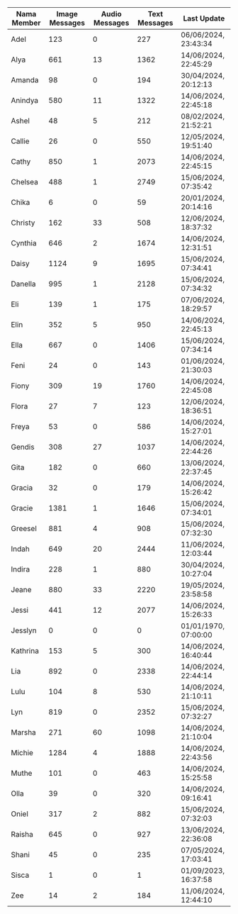 | Nama Member | Image Messages | Audio Messages | Text Messages | Last Update |
| ------ | -------------- | -------------- | ------------- | ------------ |
| Adel | 123 | 0 | 227 | 06/06/2024, 23:43:34 |
| Alya | 661 | 13 | 1362 | 14/06/2024, 22:45:29 |
| Amanda | 98 | 0 | 194 | 30/04/2024, 20:12:13 |
| Anindya | 580 | 11 | 1322 | 14/06/2024, 22:45:18 |
| Ashel | 48 | 5 | 212 | 08/02/2024, 21:52:21 |
| Callie | 26 | 0 | 550 | 12/05/2024, 19:51:40 |
| Cathy | 850 | 1 | 2073 | 14/06/2024, 22:45:15 |
| Chelsea | 488 | 1 | 2749 | 15/06/2024, 07:35:42 |
| Chika | 6 | 0 | 59 | 20/01/2024, 20:14:16 |
| Christy | 162 | 33 | 508 | 12/06/2024, 18:37:32 |
| Cynthia | 646 | 2 | 1674 | 14/06/2024, 12:31:51 |
| Daisy | 1124 | 9 | 1695 | 15/06/2024, 07:34:41 |
| Danella | 995 | 1 | 2128 | 15/06/2024, 07:34:32 |
| Eli | 139 | 1 | 175 | 07/06/2024, 18:29:57 |
| Elin | 352 | 5 | 950 | 14/06/2024, 22:45:13 |
| Ella | 667 | 0 | 1406 | 15/06/2024, 07:34:14 |
| Feni | 24 | 0 | 143 | 01/06/2024, 21:30:03 |
| Fiony | 309 | 19 | 1760 | 14/06/2024, 22:45:08 |
| Flora | 27 | 7 | 123 | 12/06/2024, 18:36:51 |
| Freya | 53 | 0 | 586 | 14/06/2024, 15:27:01 |
| Gendis | 308 | 27 | 1037 | 14/06/2024, 22:44:26 |
| Gita | 182 | 0 | 660 | 13/06/2024, 22:37:45 |
| Gracia | 32 | 0 | 179 | 14/06/2024, 15:26:42 |
| Gracie | 1381 | 1 | 1646 | 15/06/2024, 07:34:01 |
| Greesel | 881 | 4 | 908 | 15/06/2024, 07:32:30 |
| Indah | 649 | 20 | 2444 | 11/06/2024, 12:03:44 |
| Indira | 228 | 1 | 880 | 30/04/2024, 10:27:04 |
| Jeane | 880 | 33 | 2220 | 19/05/2024, 23:58:58 |
| Jessi | 441 | 12 | 2077 | 14/06/2024, 15:26:33 |
| Jesslyn | 0 | 0 | 0 | 01/01/1970, 07:00:00 |
| Kathrina | 153 | 5 | 300 | 14/06/2024, 16:40:44 |
| Lia | 892 | 0 | 2338 | 14/06/2024, 22:44:14 |
| Lulu | 104 | 8 | 530 | 14/06/2024, 21:10:11 |
| Lyn | 819 | 0 | 2352 | 15/06/2024, 07:32:27 |
| Marsha | 271 | 60 | 1098 | 14/06/2024, 21:10:04 |
| Michie | 1284 | 4 | 1888 | 14/06/2024, 22:43:56 |
| Muthe | 101 | 0 | 463 | 14/06/2024, 15:25:58 |
| Olla | 39 | 0 | 320 | 14/06/2024, 09:16:41 |
| Oniel | 317 | 2 | 882 | 15/06/2024, 07:32:03 |
| Raisha | 645 | 0 | 927 | 13/06/2024, 22:36:08 |
| Shani | 45 | 0 | 235 | 07/05/2024, 17:03:41 |
| Sisca | 1 | 0 | 1 | 01/09/2023, 16:37:58 |
| Zee | 14 | 2 | 184 | 11/06/2024, 12:44:10 |
